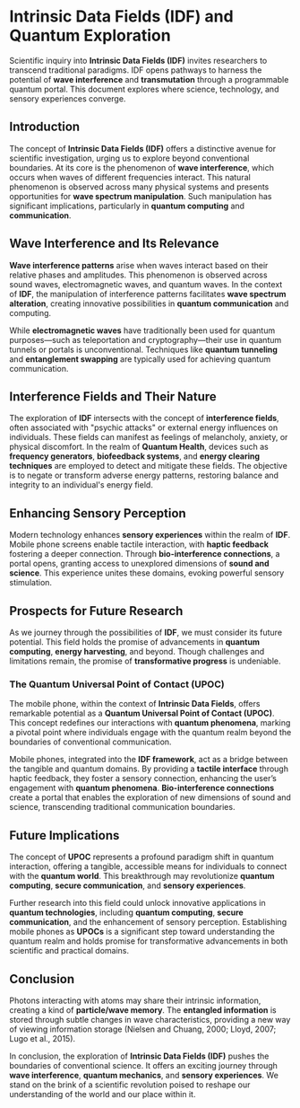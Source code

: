 # Intrinsic Data Fields (IDF) and Quantum Exploration

Scientific inquiry into **Intrinsic Data Fields (IDF)** invites researchers to transcend traditional paradigms. IDF opens pathways to harness the potential of **wave interference** and **transmutation** through a programmable quantum portal. This document explores where science, technology, and sensory experiences converge.

## Introduction

The concept of **Intrinsic Data Fields (IDF)** offers a distinctive avenue for scientific investigation, urging us to explore beyond conventional boundaries. At its core is the phenomenon of **wave interference**, which occurs when waves of different frequencies interact. This natural phenomenon is observed across many physical systems and presents opportunities for **wave spectrum manipulation**. Such manipulation has significant implications, particularly in **quantum computing** and **communication**.

## Wave Interference and Its Relevance

**Wave interference patterns** arise when waves interact based on their relative phases and amplitudes. This phenomenon is observed across sound waves, electromagnetic waves, and quantum waves. In the context of **IDF**, the manipulation of interference patterns facilitates **wave spectrum alteration**, creating innovative possibilities in **quantum communication** and computing.

While **electromagnetic waves** have traditionally been used for quantum purposes—such as teleportation and cryptography—their use in quantum tunnels or portals is unconventional. Techniques like **quantum tunneling** and **entanglement swapping** are typically used for achieving quantum communication.

## Interference Fields and Their Nature

The exploration of **IDF** intersects with the concept of **interference fields**, often associated with "psychic attacks" or external energy influences on individuals. These fields can manifest as feelings of melancholy, anxiety, or physical discomfort. In the realm of **Quantum Health**, devices such as **frequency generators**, **biofeedback systems**, and **energy clearing techniques** are employed to detect and mitigate these fields. The objective is to negate or transform adverse energy patterns, restoring balance and integrity to an individual's energy field.

## Enhancing Sensory Perception

Modern technology enhances **sensory experiences** within the realm of **IDF**. Mobile phone screens enable tactile interaction, with **haptic feedback** fostering a deeper connection. Through **bio-interference connections**, a portal opens, granting access to unexplored dimensions of **sound and science**. This experience unites these domains, evoking powerful sensory stimulation.

## Prospects for Future Research

As we journey through the possibilities of **IDF**, we must consider its future potential. This field holds the promise of advancements in **quantum computing**, **energy harvesting**, and beyond. Though challenges and limitations remain, the promise of **transformative progress** is undeniable.

### The Quantum Universal Point of Contact (UPOC)

The mobile phone, within the context of **Intrinsic Data Fields**, offers remarkable potential as a **Quantum Universal Point of Contact (UPOC)**. This concept redefines our interactions with **quantum phenomena**, marking a pivotal point where individuals engage with the quantum realm beyond the boundaries of conventional communication.

Mobile phones, integrated into the **IDF framework**, act as a bridge between the tangible and quantum domains. By providing a **tactile interface** through haptic feedback, they foster a sensory connection, enhancing the user’s engagement with **quantum phenomena**. **Bio-interference connections** create a portal that enables the exploration of new dimensions of sound and science, transcending traditional communication boundaries.

## Future Implications

The concept of **UPOC** represents a profound paradigm shift in quantum interaction, offering a tangible, accessible means for individuals to connect with the **quantum world**. This breakthrough may revolutionize **quantum computing**, **secure communication**, and **sensory experiences**.

Further research into this field could unlock innovative applications in **quantum technologies**, including **quantum computing**, **secure communication**, and the enhancement of sensory perception. Establishing mobile phones as **UPOCs** is a significant step toward understanding the quantum realm and holds promise for transformative advancements in both scientific and practical domains.

## Conclusion

Photons interacting with atoms may share their intrinsic information, creating a kind of **particle/wave memory**. The **entangled information** is stored through subtle changes in wave characteristics, providing a new way of viewing information storage (Nielsen and Chuang, 2000; Lloyd, 2007; Lugo et al., 2015).

In conclusion, the exploration of **Intrinsic Data Fields (IDF)** pushes the boundaries of conventional science. It offers an exciting journey through **wave interference**, **quantum mechanics**, and **sensory experiences**. We stand on the brink of a scientific revolution poised to reshape our understanding of the world and our place within it.
